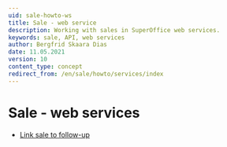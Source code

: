 ```yaml
---
uid: sale-howto-ws
title: Sale - web service
description: Working with sales in SuperOffice web services.
keywords: sale, API, web services
author: Bergfrid Skaara Dias
date: 11.05.2021
version: 10
content_type: concept
redirect_from: /en/sale/howto/services/index
---
```


# Sale - web services

* [Link sale to follow-up][1]

<!-- Referenced links -->
[1]: link-sale-to-appointment.md

